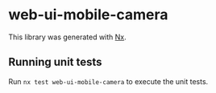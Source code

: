# web-ui-mobile-camera

This library was generated with [Nx](https://nx.dev).

## Running unit tests

Run `nx test web-ui-mobile-camera` to execute the unit tests.
